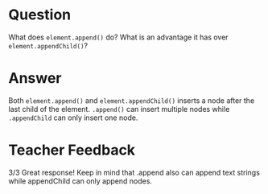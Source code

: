 # Question

What does `element.append()` do? What is an advantage it has over `element.appendChild()`?

# Answer

Both `element.append()` and `element.appendChild()` inserts a node after the last child of the element. `.append()` can insert multiple nodes while `.appendChild` can only insert one node.

# Teacher Feedback
3/3
Great response! 
Keep in mind that .append also can append text strings while appendChild can only append nodes.